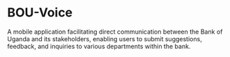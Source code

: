 # BOU-Voice
A mobile application facilitating direct communication between the Bank of Uganda and its stakeholders, enabling users to submit suggestions, feedback, and inquiries to various departments within the bank.
